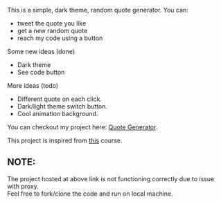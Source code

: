 This is a simple, dark theme, random quote generator. You can:
* tweet the quote you like
* get a new random quote
* reach my code using a button
   

Some new ideas (done)
* Dark theme
* See code button
   
More ideas (todo)
* Different quote on each click.
* Dark/light theme switch button.
* Cool animation background.
   
You can checkout my project here: [Quote Generator](https://the-localhost.github.io/quote-generator/).  

This project is inspired from [this](https://www.udemy.com/course/javascript-web-projects-to-build-your-portfolio-resume/) course. 

## NOTE:
The project hosted at above link is not functioning correctly due to issue with proxy.  
Feel free to fork/clone the code and run on local machine.



